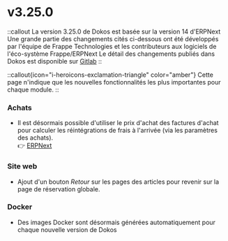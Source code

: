 # v3.25.0

::callout
La version 3.25.0 de Dokos est basée sur la version 14 d'ERPNext
Une grande partie des changements cités ci-dessous ont été développés par l'équipe de Frappe Technologies et les contributeurs aux logiciels de l'éco-système Frappe/ERPNext
Le détail des changements publiés dans Dokos est disponible sur [Gitlab](https://gitlab.com/dokos/dokos/-/releases/v3.25.0)
::

::callout{icon="i-heroicons-exclamation-triangle" color="amber"}
Cette page n'indique que les nouvelles fonctionnalités les plus importantes pour chaque module.
::

### Achats

- Il est désormais possible d'utiliser le prix d'achat des factures d'achat pour calculer les réintégrations de frais à l'arrivée (via les paramètres des achats).  
:point_right: [ERPNext](https://github.com/frappe/erpnext/pull/34235)


### Site web

- Ajout d'un bouton *Retour* sur les pages des articles pour revenir sur la page de réservation globale.


### Docker

- Des images Docker sont désormais générées automatiquement pour chaque nouvelle version de Dokos